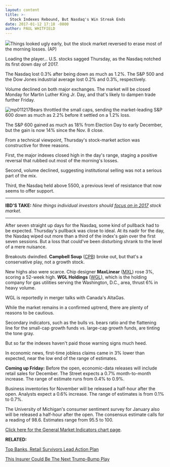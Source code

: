 ```yaml
---
layout: content
title: >-
  Stock Indexes Rebound, But Nasdaq's Win Streak Ends
date: 2017-01-12 17:18 -0800
author: PAUL WHITFIELD
---
```






![](https://www.investors.com/wp-content/uploads/2017/01/BIGPIC-011217-AP.jpg)Things looked ugly early, but the stock market reversed to erase most of the morning losses. (AP)









Loading the player...
U.S. stocks sagged Thursday, as the Nasdaq notched its first down day of 2017.


The Nasdaq lost 0.3% after being down as much as 1.2%. The S&P 500 and the Dow Jones industrial average lost 0.2% and 0.3%, respectively.


Volume declined on both major exchanges. The market will be closed Monday for Martin Luther King Jr. Day, and that's likely to dampen trade further Friday.


![mp011217](https://www.investors.com/wp-content/uploads/2017/01/MP011217-216x300.png)Bears throttled the small caps, sending the market-leading S&P 600 down as much as 2.2% before it settled on a 1.2% loss.


The S&P 600 gained as much as 18% from Election Day to early December, but the gain is now 14% since the Nov. 8 close.


From a technical viewpoint, Thursday's stock-market action was constructive for three reasons.


First, the major indexes closed high in the day's range, staging a positive reversal that rubbed out most of the morning's losses.


Second, volume declined, suggesting institutional selling was not a serious part of the mix.


Third, the Nasdaq held above 5500, a previous level of resistance that now seems to offer support.




---


**IBD'S TAKE:** *Nine things individual investors should [focus on in 2017](https://www.investors.com/market-trend/the-big-picture/nine-ways-stocks-could-thrive-sigh-or-die-in-2017/) stock market.*




---


After seven straight up days for the Nasdaq, some kind of pullback had to be expected. Thursday's pullback was close to ideal. At its nadir for the day, the Nasdaq wiped out more than a third of the index's gain over the first seven sessions. But a loss that could've been disturbing shrank to the level of a mere nuisance.


Breakouts dwindled. **Campbell Soup** ([CPB](https://research.investors.com/quote.aspx?symbol=CPB)) broke out, but that's a conservative play, not a growth stock.


New highs also were scarce. Chip designer **MaxLinear** ([MXL](https://research.investors.com/quote.aspx?symbol=MXL)) rose 3%, scoring a 52-week high. **WGL Holdings** ([WGL](https://research.investors.com/quote.aspx?symbol=WGL)), which is the holding company for gas utilities serving the Washington, D.C., area, thrust 6% in heavy volume.


WGL is reportedly in merger talks with Canada's AltaGas.


While the market remains in a confirmed uptrend, there are plenty of reasons to be cautious.


Secondary indicators, such as the bulls vs. bears ratio and the flattening line for the small-cap growth funds vs. large-cap growth funds, are tinting the tone gray.


But so far the indexes haven't paid those warning signs much heed.


In economic news, first-time jobless claims came in 3% lower than expected, near the low end of the range of estimates.


**Coming up Friday:** Before the open, economic-data releases will include retail sales for December. The Street expects a 0.7% month-to-month increase. The range of estimate runs from 0.4% to 0.9%.


Business inventories for November will be released a half-hour after the open. Analysts expect a 0.6% increase. The range of estimates is from 0.1% to 0.7%.


The University of Michigan's consumer sentiment survey for January also will be released a half-hour after the open. The consensus estimate calls for a reading of 98.6. Estimates range from 95.5 to 100.


[Click here for the General Market Indicators chart page](https://www.investors.com/wp-content/uploads/2017/01/IBD1201152851GMI.pdf).


**RELATED:**


[Top Banks, Retail Survivors Lead Action Plan](https://www.investors.com/research/investing-action-plan/banks-retails-post-apocalypse-survivors-lead-investing-action-plan/)


[This Insurer Could Be The Next Trump-Bump Play](https://www.investors.com/research/ibd-stock-analysis/primerica-builds-base-as-bofa-wells-fargo-jpmorgan-report-q4-earnings/)




